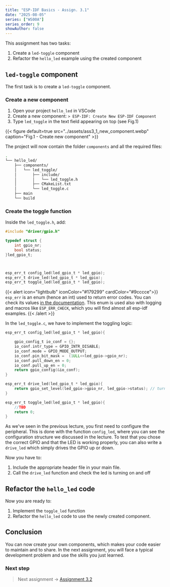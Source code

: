 ```yaml
---
title: "ESP-IDF Basics - Assign. 3.1"
date: "2025-08-05"
series: ["WS00A"]
series_order: 9
showAuthor: false
---
```


This assignment has two tasks:


1. Create a `led-toggle` component
2. Refactor the `hello_led` example using the created component

## `led-toggle` component

The first task is to create a `led-toggle` component.

### Create a new component

1. Open your project `hello_led` in VSCode
2. Create a new component: `> ESP-IDF: Create New ESP-IDF Component`
3. Type `led_toggle` in the text field appearing on top (see Fig.1)

{{< figure
default=true
src="../assets/ass3_1_new_component.webp"
caption="Fig.1 - Create new component"
    >}}

The project will now contain the folder `components` and all the required files:
```bash
.
└── hello_led/
    ├── components/
    │   └── led_toggle/
    │       ├── include/
    │       │   └── led_toggle.h
    │       ├── CMakeList.txt
    │       └── led_toggle.c
    ├── main
    └── build
```

### Create the toggle function

Inside the `led_toggle.h`, add:

```c
#include "driver/gpio.h"

typedef struct {
    int gpio_nr;
    bool status;
}led_gpio_t;



esp_err_t config_led(led_gpio_t * led_gpio);
esp_err_t drive_led(led_gpio_t * led_gpio);
esp_err_t toggle_led(led_gpio_t * led_gpio);
```

{{< alert icon="lightbulb" iconColor="#179299"  cardColor="#9cccce">}}
`esp_err` is an enum (hence an int) used to return error codes. You can check its values [in the documentation](https://docs.espressif.com/projects/esp-idf/en/latest/esp32/api-reference/error-codes.html).
This enum is used also with logging and macros like `ESP_ERR_CHECK`, which you will find almost all esp-idf examples.
{{< /alert >}}

In the `led_toggle.c`, we have to implement the toggling logic:


```c
esp_err_t config_led(led_gpio_t * led_gpio){

    gpio_config_t io_conf = {};
    io_conf.intr_type = GPIO_INTR_DISABLE;
    io_conf.mode = GPIO_MODE_OUTPUT;
    io_conf.pin_bit_mask =  (1ULL<<led_gpio->gpio_nr);
    io_conf.pull_down_en = 0;
    io_conf.pull_up_en = 0;
    return gpio_config(&io_conf);
}

esp_err_t drive_led(led_gpio_t * led_gpio){
    return gpio_set_level(led_gpio->gpio_nr, led_gpio->status); // turns led on
}

esp_err_t toggle_led(led_gpio_t * led_gpio){
    //TBD
    return 0;
}
```

As we've seen in the previous lecture, you first need to configure the peripheral. This is done with the function `config_led`, where you can see the configuration structure we discussed in the lecture.
To test that you chose the correct GPIO and that the LED is working properly, you can also write a `drive_led` which simply drives the GPIO up or down.

Now you have to:

1. Include the appropriate header file in your main file.
2. Call the `drive_led` function and check the led is turning on and off


## Refactor the `hello_led` code

Now you are ready to:

1. Implement the `toggle_led` function
2. Refactor the `hello_led` code to use the newly created component.

## Conclusion

You can now create your own components, which makes your code easier to maintain and to share. In the next assignment, you will face a typical development problem and use the skills you just learned.

### Next step
> Next assignment &rarr; [Assignment 3.2](assignment-3-2/)
